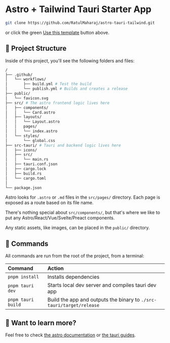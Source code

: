 # Astro + Tailwind Tauri Starter App

```sh
git clone https://github.com/RatulMaharaj/astro-tauri-tailwind.git
```

or click the green [Use this template](https://github.com/new?template_name=astro-tauri-tailwind&template_owner=RatulMaharaj) button above.

## 🚀 Project Structure

Inside of this project, you'll see the following folders and files:

```sh
/
├── .github/
│   └── workflows/
│       ├── build.yml # Test the build
│       └── publish.yml # Builds and creates a release
├── public/
│   └── favicon.svg
├── src/ # The astro frontend logic lives here
│   ├── components/
│   │   └── Card.astro
│   ├── layouts/
│   │   └── Layout.astro
│   │   pages/
│   │   └── index.astro
│   └── styles/
│       └── global.css
├── src-tauri/ # Tauri and backend logic lives here
│   ├── icons/
│   ├── src/
│   │   └── main.rs
│   ├── tauri.conf.json
│   ├── cargo.lock
│   ├── build.rs
│   └── cargo.toml
│
└── package.json
```

Astro looks for `.astro` or `.md` files in the `src/pages/` directory. Each page is exposed as a route based on its file name.

There's nothing special about `src/components/`, but that's where we like to put any Astro/React/Vue/Svelte/Preact components.

Any static assets, like images, can be placed in the `public/` directory.

## 🧞 Commands

All commands are run from the root of the project, from a terminal:

| Command            | Action                                                               |
| :----------------- | :------------------------------------------------------------------- |
| `pnpm install`     | Installs dependencies                                                |
| `pnpm tauri dev`   | Starts local dev server and compiles tauri dev app                   |
| `pnpm tauri build` | Build the app and outputs the binary to `./src-tauri/target/release` |

## 👀 Want to learn more?

Feel free to check [the astro documentation](https://docs.astro.build) or [the tauri guides](https://tauri.app/v1/guides/).
